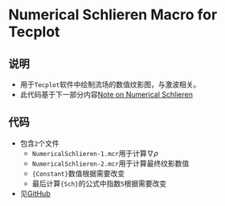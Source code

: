# Numerical Schlieren Macro for Tecplot

## 说明

+ 用于`Tecplot`软件中绘制流场的数值纹影图，与激波相关。
+ 此代码基于下一部分内容[Note on Numerical Schlieren](http://desperadoshi.leanote.com/post/Note-on-Numerical-Schlieren)

## 代码

+ 包含`2`个文件
  - `NumericalSchlieren-1.mcr`用于计算$\nabla \rho$
  - `NumericalSchlieren-2.mcr`用于计算最终纹影数值
  - `{Constant}`数值根据需要改变
  - 最后计算`{Sch}`的公式中指数`5`根据需要改变
+ 见[GitHub](https://github.com/desperadoshi/Numerical_Schlieren_Macro_for_Tecplot)

